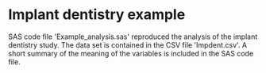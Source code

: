 # Implant dentistry example

SAS code file 'Example_analysis.sas' reproduced the analysis of the implant dentistry study. The data set is contained in the CSV file 'Impdent.csv'. A short summary of the meaning of the variables is included in the SAS code file.
